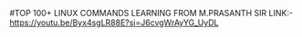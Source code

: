 #TOP 100+ LINUX COMMANDS 
LEARNING FROM M.PRASANTH SIR 
LINK:- https://youtu.be/Byx4sgLR88E?si=J6cvgWrAyYG_UyDL
